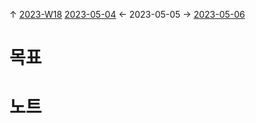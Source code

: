 
↑ [2023-W18](2023-W18.md)
[2023-05-04](2023-05-04.md) ← 2023-05-05 → [2023-05-06](2023-05-06.md)


# 목표



# 노트




